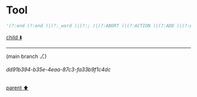 # Tool

```python
'(?:end (?:end )|(?:_word )|(?:; )|(?:ABORT )|(?:ACTION )|(?:ADD )|(?:AFTER )|(?:ALL )|(?:ALTER )|(?:ALWAYS )|(?:ANALYZE )|(?:AND )|(?:AS )|(?:ASC )|(?:ATTACH )|(?:AUTOINCREMENT )|(?:BEFORE )|(?:BEGIN )|(?:BETWEEN )|(?:BY )|(?:CASCADE )|(?:CASE )|(?:CAST )|(?:CHECK )|(?:COLLATE )|(?:COLUMN )|(?:COMMIT )|(?:CONFLICT )|(?:CONSTRAINT )|(?:CREATE )|(?:CROSS )|(?:CURRENT )|(?:CURRENT_DATE )|(?:CURRENT_TIME )|(?:CURRENT_TIMESTAMP )|(?:DATABASE )|(?:DEFAULT )|(?:DEFERRABLE )|(?:DEFERRED )|(?:DELETE )|(?'
```

[child ⬇️](#dd91b394-b35e-4eaa-87c3-fa33b9f1c4dc)

---

(main branch ⎇)
###### dd91b394-b35e-4eaa-87c3-fa33b9f1c4dc
[parent ⬆️](#00f1e915-cd88-4c43-989e-984614b5cffc)

